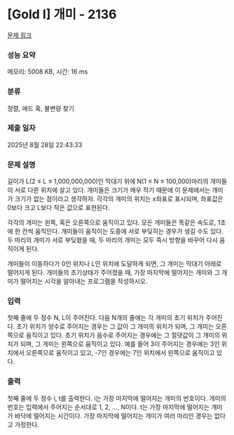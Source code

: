 # [Gold I] 개미 - 2136 

[문제 링크](https://www.acmicpc.net/problem/2136) 

### 성능 요약

메모리: 5008 KB, 시간: 16 ms

### 분류

정렬, 애드 혹, 불변량 찾기

### 제출 일자

2025년 8월 28일 22:43:33

### 문제 설명

<p>길이가 L(2 ≤ L ≤ 1,000,000,000)인 막대기 위에 N(1 ≤ N ≤ 100,000)마리의 개미들이 서로 다른 위치에 살고 있다. 개미들은 크기가 매우 작기 때문에 이 문제에서는 개미가 크기가 없는 점이라고 생각하자. 각각의 개미의 위치는 x좌표로 표시되며, 좌표값은 0보다 크고 L보다 작은 값으로 표현된다.</p>

<p>각각의 개미는 왼쪽, 혹은 오른쪽으로 움직이고 있다. 모든 개미들은 똑같은 속도로, 1초에 한 칸씩 움직인다. 개미들이 움직이는 도중에 서로 부딪히는 경우가 생길 수도 있다. 두 마리의 개미가 서로 부딪혔을 때, 두 마리의 개미는 모두 즉시 방향을 바꾸어 다시 움직이게 된다.</p>

<p>개미들이 이동하다가 0인 위치나 L인 위치에 도달하게 되면, 그 개미는 막대기 아래로 떨어지게 된다. 개미들의 초기상태가 주어졌을 때, 가장 마지막에 떨어지는 개미와 그 개미가 떨어지는 시각을 알아내는 프로그램을 작성하시오.</p>

### 입력 

 <p>첫째 줄에 두 정수 N, L이 주어진다. 다음 N개의 줄에는 각 개미의 초기 위치가 주어진다. 초기 위치가 양수로 주어지는 경우는 그 값이 그 개미의 위치가 되며, 그 개미는 오른쪽으로 움직이고 있다. 초기 위치가 음수로 주어지는 경우에는 그 절댓값이 그 개미의 위치가 되며, 그 개미는 왼쪽으로 움직이고 있다. 예를 들어 3이 주어지는 경우에는 3인 위치에서 오른쪽으로 움직이고 있고, -7인 경우에는 7인 위치에서 왼쪽으로 움직이고 있다.</p>

### 출력 

 <p>첫째 줄에 두 정수 i, t를 출력한다. i는 가장 마지막에 떨어지는 개미의 번호이다. 개미의 번호는 입력에서 주어지는 순서대로 1, 2, …, N이다. t는 가장 마지막에 떨어지는 개미가 바닥에 떨어지는 시간이다. 가장 마지막에 떨어지는 개미가 여러 마리인 경우는 없다고 가정한다.</p>

